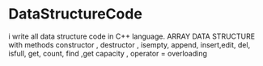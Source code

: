 # DataStructureCode
i write all data structure code in C++ language.
ARRAY DATA STRUCTURE with methods constructor , destructor , isempty, append, insert,edit, del, isfull, get, count, find ,get capacity , operator = overloading
